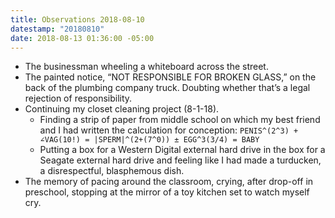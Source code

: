 ```yaml
---
title: Observations 2018-08-10
datestamp: "20180810"
date: 2018-08-13 01:36:00 -05:00
---
```


- The businessman wheeling a whiteboard across the street.
- The painted notice, “NOT RESPONSIBLE FOR BROKEN GLASS,” on the back of the plumbing company truck. Doubting whether that’s a legal rejection of responsibility.
- Continuing my closet cleaning project (8-1-18).
	- Finding a strip of paper from middle school on which my best friend and I had written the calculation for conception: `PENIS^(2^3) + ∠VAG(10!) = |SPERM|^(2+(7^0)) ± EGG^3(3/4) = BABY`
	- Putting a box for a Western Digital external hard drive in the box for a Seagate external hard drive and feeling like I had made a turducken, a disrespectful, blasphemous dish.
- The memory of pacing around the classroom, crying, after drop-off in preschool, stopping at the mirror of a toy kitchen set to watch myself cry.

